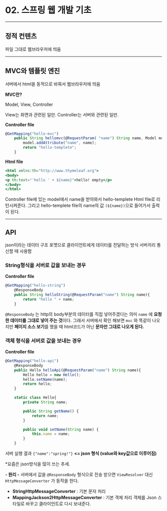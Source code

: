 # 02. 스프링 웹 개발 기초

---

## **정적 컨텐츠**

파일 그대로 웹브라우저에 띄움

---

## **MVC와 템플릿 엔진**

서버에서 html을 동적으로 바꿔서 웹브라우저에 띄움

**MVC란?**

Model, View, Controller

View는 화면과 관련된 일만.
Controller는 서버와 관련된 일만. 

**Controller file**

```jsx
@GetMapping("hello-mvc")
    public String hellomvc(@RequestParam( "name") String name, Model model){
        model.addAttribute("name", name);
        return "hello-templete";
    }
```

**Html file**

```jsx
<html xmlns:th="http://www.thymeleaf.org">
<body>
<p th:text="'hello ' + ${name}">hello! empty</p>
</body>
</html>
```

Controller file에 있는 model에서 name을 받아와서 hello-templete Html file로 리턴시켜준다.
그리고 hello-templete file의 name의 값 `(${name})`으로 들어가서 출력이 된다. 

---

## **API**

json이라는 데이터 구조 포멧으로 클라이언트에게 데이터를 전달하는 방식
서버끼리 통신할 때 사용함

### String형식을 서버로 값을 보내는 경우

**Controller file**

```jsx
@GetMapping("hello-string")
    @ResponseBody
    public String helloString(@RequestParam("name") String name){
        return "hello " + name;
    }
```

`@ResponseBody` 는 http의 body부분의 데이터를 직접 넣어주겠다는 의미
`name` 에 **요청한 데이터를 그대로 넣어 주는 것**이다. 그래서 서버에서 확인 해보면 `mvc` 와 똑같이 나오지만 **페이지 소스 보기**를 했을 때 html코드가 아닌 **문자만 그대로 나오게 된다.** 

### 객체 형식을 서버로 값을 보내는 경우

********Controller file********

```jsx
@GetMapping("hello-api")
    @ResponseBody
    public Hello helloApi(@RequestParam("name") String name){
        Hello hello = new Hello();
        hello.setName(name);
        return hello;
    }

    static class Hello{
        private String name;

        public String getName() {
            return name;
        }

        public void setName(String name) {
            this.name = name;
        }
    }
```

서버 실행 결과 `{"name":"spring!"}` **<= json 형식 (value와 key값으로 이루어짐)**

*요즘은 json방식을 많이 쓰는 추세.

 **-  원리 -** 
서버에서 값을 `@ResponseBody` 형식으로 전송 받으면 `ViewResolver` 대신  `HttpMessageConverter` 가 동작을 한다.

- **StringHttpMessageConverter** : 기본 문자 처리
- **MappingJackson2HttpMessageConverter** : 기본 객체 처리
객체를 Json 스타일로 바꾸고 클라이언트로 다시 보내준다.
